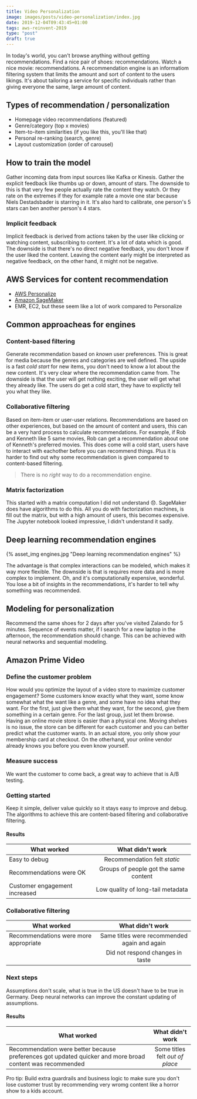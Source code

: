 ```yaml
---
title: Video Personalization
image: images/posts/video-personalization/index.jpg
date: 2019-12-04T09:43:45+01:00
tags: aws-reinvent-2019
type: "post"
draft: true
---
```


In today's world, you can't browse anything without getting recommendations. Find a nice pair of shoes: recommendations. Watch a nice movie: recommendations. A recommendation engine is an informatiom filtering system that limits the amount and sort of content to the users likings. It's about tailoring a service for specific individuals rather than giving everyone the same, large amount of content.

## Types of recommendation / personalization
- Homepage video recommendations (featured)
- Genre/category (top x movies)
- Item-to-item similarities (if you like this, you'll like that)
- Personal re-ranking (search, genre)
- Layout customization (order of carousel)

## How to train the model
Gather incoming data from input sources like Kafka or Kinesis. Gather the explicit feedback like thumbs up or down, amount of stars. The downside to this is that very few people actually rate the content they watch. Or they rate on the extremes if they for example rate a movie one star because Niels Destadsbader is starring in it. It's also hard to calibrate, one person's 5 stars can ben another person's 4 stars.
### Implicit feedback
Implicit feedback is derived from actions taken by the user like clicking or watching content, subscribing to content. It's a lot of data which is good. The downside is that there's no direct negative feedback, you don't know if the user liked the content. Leaving the content early might be interpreted as negative feedback, on the other hand, it might not be negative.

## AWS Services for content recommendation
- [AWS Personalize](https://aws.amazon.com/personalize/)
- [Amazon SageMaker](https://aws.amazon.com/sagemaker/)
- EMR, EC2, but these seem like a lot of work compared to Personalize

## Common approacheas for engines
### Content-based filtering
Generate recommendation based on *known* user preferences. This is great for media because the genres and categories are well defined. The upside is a fast *cold start* for new items, you don't need to know a lot about the new content. It's very clear where the recommendation came from. The downside is that the user will get nothing exciting, the user will get what they already like. The users do get a cold start, they have to explictly tell you what they like.

### Collaborative filtering
Based on item-item or user-user relations. Recommendations are based on other experiences, but based on the amount of content and users, this can be a very hard process to calculate recommendations. For example, if Rob and Kenneth like 5 same movies, Rob can get a recommendation about one of Kenneth's preferred movies. This does come will a cold start, users have to interact with eachother before you can recommend things. Plus it is harder to find out why some recommendation is given compared to content-based filtering.

> There is no *right* way to do a recommendation engine.

### Matrix factorization
This started with a matrix computation I did not understand 😞. SageMaker does have algorithms to do this. All you do with factorization machines, is fill out the matrix, but with a high amount of users, this becomes expensive. The Jupyter notebook looked impressive, I didn't understand it sadly.

## Deep learning recommendation engines
{% asset_img engines.jpg "Deep learning recommendation engines" %}

The advantage is that complex interactions can be modeled, which makes it way more flexible. The downside is that is requires more data and is more complex to implement. Oh, and it's computationally expensive, wonderful. You lose a bit of insights in the recommendations, it's harder to tell why something was recommended.

## Modeling for personalization
Recommend the same shoes for 2 days after you've visited Zalando for 5 minutes. Sequence of events matter, if I search for a new laptop in the afternoon, the recommendation should change. This can be achieved with neural networks and sequential modeling.

## Amazon Prime Video
### Define the customer problem
How would you optimize the layout of a video store to maximize customer engagement? Some customers know exactly what they want, some know somewhat what the want like a genre, and some have no idea what they want. For the first, just give them what they want, for the second, give them something in a certain genre. For the last group, just let them browse. Having an online movie store is easier than a physical one. Moving shelves is no issue, the store can be different for each customer and you can better predict what the customer wants. In an actual store, you only show your membership card at checkout. On the otherhand, your online vendor already knows you before you even know yourself.
### Measure success
We want the customer to come back, a great way to achieve that is A/B testing.
### Getting started
Keep it simple, deliver value quickly so it stays easy to improve and debug. The algorithms to achieve this are content-based filtering and collaborative filtering.
#### Results
| What worked                    | What didn't work                      |
| ------------------------------ |:-------------------------------------:|
| Easy to debug                  | Recommendation felt *static*          |
| Recommendations were OK        | Groups of people got the same content |
| Customer engagement increased  | Low quality of long-tail metadata     |

### Collaborative filtering
| What worked                           | What didn't work                             |
| ------------------------------------- |:--------------------------------------------:|
| Recommendations were more appropriate | Same titles were recommended again and again |
|                                       | Did not respond changes in taste             |

### Next steps
Assumptions don't scale, what is true in the US doesn't have to be true in Germany. Deep neural networks can improve the constant updating of assumptions.
#### Results
| What worked                                                                                               | What didn't work                 |
| --------------------------------------------------------------------------------------------------------- |:--------------------------------:|
| Recommendation were better because preferences got updated quicker and more broad content was recommended | Some titles felt *out of place*  |

Pro tip: Build extra guardrails and business logic to make sure you don't lose customer trust by recommending very wromg content like a horror show to a kids account.
